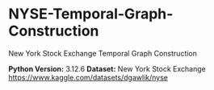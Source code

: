# NYSE-Temporal-Graph-Construction
New York Stock Exchange Temporal Graph Construction


**Python Version:** 3.12.6
**Dataset:** New York Stock Exchange https://www.kaggle.com/datasets/dgawlik/nyse
